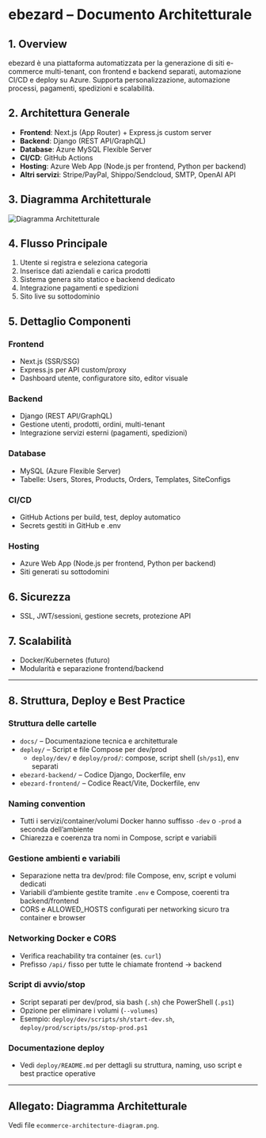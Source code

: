# ebezard – Documento Architetturale

## 1. Overview

ebezard è una piattaforma automatizzata per la generazione di siti e-commerce multi-tenant, con frontend e backend separati, automazione CI/CD e deploy su Azure. Supporta personalizzazione, automazione processi, pagamenti, spedizioni e scalabilità.

## 2. Architettura Generale

- **Frontend**: Next.js (App Router) + Express.js custom server
- **Backend**: Django (REST API/GraphQL)
- **Database**: Azure MySQL Flexible Server
- **CI/CD**: GitHub Actions
- **Hosting**: Azure Web App (Node.js per frontend, Python per backend)
- **Altri servizi**: Stripe/PayPal, Shippo/Sendcloud, SMTP, OpenAI API

## 3. Diagramma Architetturale

![Diagramma Architetturale](./ecommerce-architecture-diagram.png)

## 4. Flusso Principale

1. Utente si registra e seleziona categoria
2. Inserisce dati aziendali e carica prodotti
3. Sistema genera sito statico e backend dedicato
4. Integrazione pagamenti e spedizioni
5. Sito live su sottodominio

## 5. Dettaglio Componenti

### Frontend
- Next.js (SSR/SSG)
- Express.js per API custom/proxy
- Dashboard utente, configuratore sito, editor visuale

### Backend
- Django (REST API/GraphQL)
- Gestione utenti, prodotti, ordini, multi-tenant
- Integrazione servizi esterni (pagamenti, spedizioni)

### Database
- MySQL (Azure Flexible Server)
- Tabelle: Users, Stores, Products, Orders, Templates, SiteConfigs

### CI/CD
- GitHub Actions per build, test, deploy automatico
- Secrets gestiti in GitHub e .env

### Hosting
- Azure Web App (Node.js per frontend, Python per backend)
- Siti generati su sottodomini

## 6. Sicurezza
- SSL, JWT/sessioni, gestione secrets, protezione API

## 7. Scalabilità
- Docker/Kubernetes (futuro)
- Modularità e separazione frontend/backend

---

## 8. Struttura, Deploy e Best Practice

### Struttura delle cartelle

- `docs/` – Documentazione tecnica e architetturale
- `deploy/` – Script e file Compose per dev/prod
  - `deploy/dev/` e `deploy/prod/`: compose, script shell (`sh/ps1`), env separati
- `ebezard-backend/` – Codice Django, Dockerfile, env
- `ebezard-frontend/` – Codice React/Vite, Dockerfile, env

### Naming convention

- Tutti i servizi/container/volumi Docker hanno suffisso `-dev` o `-prod` a seconda dell’ambiente
- Chiarezza e coerenza tra nomi in Compose, script e variabili

### Gestione ambienti e variabili

- Separazione netta tra dev/prod: file Compose, env, script e volumi dedicati
- Variabili d’ambiente gestite tramite `.env` e Compose, coerenti tra backend/frontend
- CORS e ALLOWED_HOSTS configurati per networking sicuro tra container e browser

### Networking Docker e CORS

- Verifica reachability tra container (es. `curl`)
- Prefisso `/api/` fisso per tutte le chiamate frontend → backend

### Script di avvio/stop

- Script separati per dev/prod, sia bash (`.sh`) che PowerShell (`.ps1`)
- Opzione per eliminare i volumi (`--volumes`)
- Esempio: `deploy/dev/scripts/sh/start-dev.sh`, `deploy/prod/scripts/ps/stop-prod.ps1`

### Documentazione deploy

- Vedi `deploy/README.md` per dettagli su struttura, naming, uso script e best practice operative

---

## Allegato: Diagramma Architetturale

Vedi file `ecommerce-architecture-diagram.png`.
